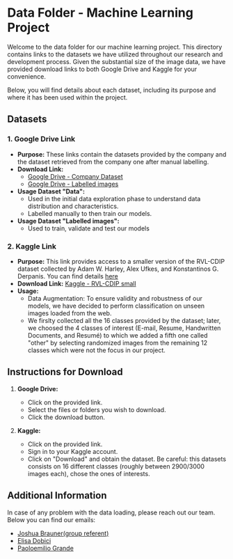 # Data Folder - Machine Learning Project

Welcome to the data folder for our machine learning project. This directory contains links to the datasets we have utilized throughout our research and development process. Given the substantial size of the image data, we have provided download links to both Google Drive and Kaggle for your convenience.

Below, you will find details about each dataset, including its purpose and where it has been used within the project.

## Datasets

### 1. Google Drive Link

- **Purpose:** These links contain the datasets provided by the company and the dataset retrieved from the company one after manual labelling.
- **Download Link:**
  - [Google Drive - Company Dataset](https://drive.google.com/drive/folders/1wuA87IKUZv5iAswmPLKIB3wvWAh2WjvP?usp=share_link)
  - [Google Drive - Labelled images](https://drive.google.com/drive/folders/1dvcofV59yLtktT6fI6gaFdPmhDWQ_-dt?usp=share_link)
- **Usage Dataset "Data":** 
  - Used in the initial data exploration phase to understand data distribution and characteristics.
  - Labelled manually to then train our models.
- **Usage Dataset "Labelled images":**
  - Used to train, validate and test our models


### 2. Kaggle Link

- **Purpose:** This link provides access to a smaller version of the RVL-CDIP dataset collected by Adam W. Harley, Alex Ufkes, and Konstantinos G. Derpanis. You can find details [here](https://adamharley.com/rvl-cdip/)
- **Download Link:** [Kaggle - RVL-CDIP small](https://www.kaggle.com/datasets/uditamin/rvl-cdip-small)
- **Usage:**
  - Data Augmentation: To ensure validity and robustness of our models, we have decided to perform classification on unseen images loaded from the web.
  - We firslty collected all the 16 classes provided by the dataset; later, we choosed the 4 classes of interest (E-mail, Resume, Handwritten Documents, and Resumé) to which we added a fifth one called "other" by selecting randomized images from the remaining 12 classes which were not the focus in our project.

## Instructions for Download

1. **Google Drive:**
   - Click on the provided link.
   - Select the files or folders you wish to download.
   - Click the download button.

2. **Kaggle:**
   - Click on the provided link.
   - Sign in to your Kaggle account.
   - Click on "Download" and obtain the dataset. Be careful: this datasets consists on 16 different classes (roughly between 2900/3000 images each), chose the ones of interests.


## Additional Information

In case of any problem with the data loading, please reach out our team. Below you can find our emails:
- [Joshua Brauner(group referent)](joshua.brauner@studenti.luiss.it)
- [Elisa Dobici](elisa.dobici@studenti.luiss.it)
- [Paoloemilio Grande](paoloemilio.grande@studenti.luiss.it)
